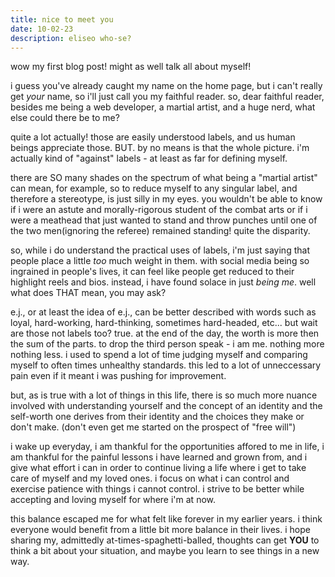 ```yaml
---
title: nice to meet you
date: 10-02-23
description: eliseo who-se?
---
```


wow my first blog post! might as well talk all about myself!

i guess you've already caught my name on the home page, but i can't really get <i>your</i> name, so i'll just call you my faithful reader. so, dear faithful reader, besides me being a web developer, a martial artist, and a huge nerd, what else could there be to me?

quite a lot actually! those are easily understood labels, and us human beings appreciate those. BUT. by no means is that the whole picture. i'm actually kind of "against" labels - at least as far for defining myself.

there are SO many shades on the spectrum of what being a "martial artist" can mean, for example, so to reduce myself to any singular label, and therefore a stereotype, is just silly in my eyes. you wouldn't be able to know if i were an astute and morally-rigorous student of the combat arts or if i were a meathead that just wanted to stand and throw punches until one of the two men(ignoring the referee) remained standing! quite the disparity.

so, while i do understand the practical uses of labels, i'm just saying that people place a little <i>too</i> much weight in them. with social media being so ingrained in people's lives, it can feel like people get reduced to their highlight reels and bios. instead, i have found solace in just <i>being me</i>. well what does THAT mean, you may ask?

e.j., or at least the idea of e.j., can be better described with words such as loyal, hard-working, hard-thinking, sometimes hard-headed, etc... but wait are those not labels too? true. at the end of the day, the worth is more then the sum of the parts. to drop the third person speak - i am me. nothing more nothing less. i used to spend a lot of time judging myself and comparing myself to often times unhealthy standards. this led to a lot of unneccessary pain even if it meant i was pushing for improvement.

but, as is true with a lot of things in this life, there is so much more nuance involved with understanding yourself and the concept of an identity and the self-worth one derives from their identity and the choices they make or don't make. (don't even get me started on the prospect of "free will")

i wake up everyday, i am thankful for the opportunities affored to me in life, i am thankful for the painful lessons i have learned and grown from, and i give what effort i can in order to continue living a life where i get to take care of myself and my loved ones. i focus on what i can control and exercise patience with things i cannot control. i strive to be better while accepting and loving myself for where i'm at now.

this balance escaped me for what felt like forever in my earlier years. i think everyone would benefit from a little bit more balance in their lives. i hope sharing my, admittedly at-times-spaghetti-balled, thoughts can get <b>YOU</b> to think a bit about your situation, and maybe you learn to see things in a new way.
